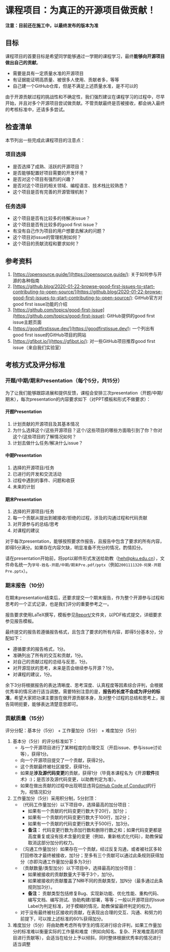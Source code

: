 # 课程项目：为真正的开源项目做贡献！

**注意：目前还在施工中，以最终发布的版本为准**

## 目标

课程项目的首要目标是希望同学能够通过一学期的课程学习，最终**能够向开源项目做出自己的贡献**。

* 需要是具有一定质量水准的开源项目
* 有证据能证明高质量、被很多人使用、贡献者多，等等
* 自己建一个GitHub仓库，但是不满足上述质量水准，是不可以的

由于开源贡献过程的挑战性和不确定性，我们强烈建议在课程学习的过程中，尽早开始，并且对多个开源项目尝试做贡献。不管贡献最终是否被接收，都会纳入最终的考核标准中，还请多多尝试。

## 检查清单

本节列出一些完成此课程项目的注意点：

### 项目选择

* 是否选择了成熟、活跃的开源项目？
* 是否能够配置好项目需要的开发环境？
* 是否对这个项目有强烈的兴趣？
* 是否对这个项目的相关领域、编程语言、技术栈比较熟悉？
* 这个项目是否有完善的开源管理机制？

### 任务选择

* 这个项目是否有比较多的待解决issue？
* 这个项目是否有比较多的good first issue？
* 有没有自己作为项目的用户想要去解决的问题？
* 这个项目对issue的管理机制如何？
* 这个项目的贡献流程和要求如何？

## 参考资料

1. [https://opensource.guide/](https://opensource.guide/): 关于如何参与开源的各种指南
2. [https://github.blog/2020-01-22-browse-good-first-issues-to-start-contributing-to-open-source/](https://github.blog/2020-01-22-browse-good-first-issues-to-start-contributing-to-open-source/): GitHub官方对good first issue功能的介绍
3. [https://github.com/topics/good-first-issue](https://github.com/topics/good-first-issue): GitHub提供的good first issue主题页面
4. [https://goodfirstissue.dev/](https://goodfirstissue.dev/): 一个列出有good first issue的GitHub项目的网站
5. [https://gfibot.io/](https://gfibot.io/): 对一些GitHub项目推荐good first issue（来自我们实验室）

## 考核方式及评分标准

### 开题/中期/期末Presentation（每个5分，共15分）

为了让我们能够跟踪进展和提供反馈，课程会安排三次presentation（开题/中期/期末），每次presentation的内容要求如下（对PPT模板和形式不做要求）：

#### 开题Presentation

1. 计划贡献的开源项目及其基本情况
2. 为什么选择这个/这些开源项目？这个/这些项目的哪些方面吸引到了你？你对这个/这些项目的了解情况如何？
3. 计划去做什么任务/解决什么issue？

#### 中期Presentation

1. 选择的开源项目/任务
2. 已进行的开发和交流活动
3. 过程中遇到的事件、问题和收获
4. 未来的计划

#### 期末Presentation

1. 选择的开源项目/任务
2. 每一个贡献从提出到被接收/拒绝的过程，涉及的沟通过程和代码贡献
3. 对开源参与的总结/思考
4. 对课程的建议

对于每次presentation，能够按照要求作报告，且报告中包含了要求的所有内容，即得5分满分。如果存在内容欠缺，明显准备不充分的情况，酌情扣分。

请在presentation开始前，将ppt以邮件形式发送给助教（heh@pku.edu.cn），文件命名统一为`学号-姓名-开题/中期/期末Pre.pdf/pptx`（例如`2001111320-何昊-开题Pre.pptx`）。

### 期末报告（10分）

在期末presentation结束后，还要求提交一个期末报告，作为整个开源参与过程和思考的一个正式记录，也是我们评分的重要参考之一。

报告要求使用LaTeX撰写，模板参见[Report/](Report/)文件夹，以PDF格式提交，详细要求参见报告模板。

最终提交的报告若遵循报告格式，且包含了要求的所有内容，即得5分基本分，分配如下：
* 遵循要求的报告格式，1分。
* 准确列出了所有的交互和贡献，1分。
* 对自己的贡献过程的总结与反思，1分。
* 对开源现状的思考，未来是否会继续参与开源？1分。
* 对课程的建议，1分。

余下3分将根据报告的表达清晰度、思考深度、认真程度等因素综合评判，会根据优秀率的情况进行适当调整。需要特别注意的是，**报告的长度不会成为评分的标准**，希望大家把功课主要放在做开源贡献本身，及对整个过程的总结和思考上，报告简明扼要，能够表达清楚意思即可。

### 贡献质量（15分）

评分分配：基本分（5分） + 工作量加分（5分） + 难度加分（5分）

1. 基本分（5分）的评分标准如下：
   - 与一个开源项目进行了某种程度的合理交互（开启issue、参与issue讨论等），获得1分。
   - 向一个开源项目提交了一个贡献，获得2分。
   - 这个贡献最终被社区接受，获得1分。
   - 如果是**涉及源代码变更**的贡献，获得1分（毕竟本课程名为《开源**软件**技术》:)；是否涉及源代码变更，以助教判定为准）。
   - 如果在做出贡献的过程中出现明显违背[GitHub Code of Conduct](https://docs.github.com/en/site-policy/github-terms/github-community-code-of-conduct)的行为，视情况扣分
2. 工作量加分（5分）采用积分制，5分封顶：
   - （代码工作量加分）以下项目中，选择最高的加分项目：
       * 如果有一个贡献的代码变更行数大于20行，加1分；
       * 如果有一个贡献的代码变更行数大于100行，加2分；
       * 如果有一个贡献的代码变更行数大于500行，加3分。
       * **备注：** 代码变更行数为添加行数和删除行数之和；如果代码变更都是高度重复或没有技术含量的变更（例如，重新格式化代码），助教保留取消这部分加分的权力。
   - （沟通工作量加分）如果存在一个贡献，经过反复沟通，或者被社区多轮打回修改才最终被接收，加1分；至多有三个贡献可以通过此条规则获得加分（亦即沟通工作量加分最多为3分）
   - （贡献数量/类型加分）以下项目中，选择最高的加分项目：
       * 如果被接收的贡献数量大于等于3个，加1分。
       * 如果被接收的贡献覆盖了N种不同的贡献类型，加N分（最多通过此条规则加3分）。
       * **备注：** 贡献类型包括修复Bug、实现新功能、优化性能、重构代码、编写文档、编写测试、协助构建/部署，等等；一般以开源项目的Issue Label为判定标准，对于模糊的情况，助教保留最终判定的权力。
    - 对于没有最终被社区接收的贡献，在表现出合理的交互、沟通、和努力的前提下，可以按上述标准的60%获得加分。
3. 难度加分（5分）将由助教考虑所有学生的情况进行综合评判，如果工作量加分的标准难以衡量实际的工作量和难度（例如向知名、复杂、开发难度高的项目进行贡献等），会适当在给分上予以倾斜，同时整体根据优秀率的情况进行适当调整

